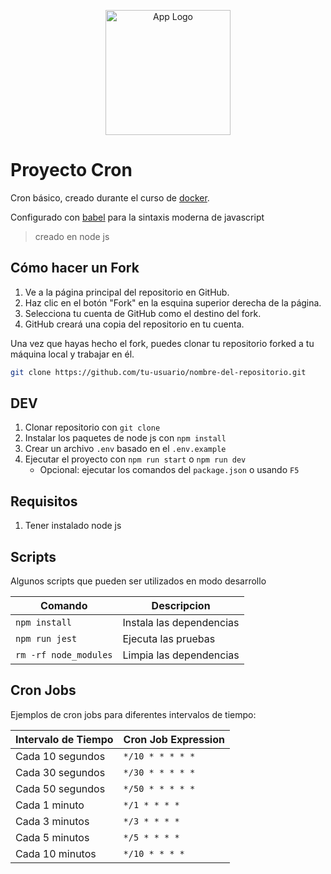 <p align="center">
  <a href="https://github.com/" target="blank">
  <img src="https://cdn-icons-png.flaticon.com/512/25/25231.png" width="200" alt="App Logo" /></a>
</p>

# Proyecto Cron

Cron básico, creado durante el curso de [docker](https://www.udemy.com/share/107Ple3@bdv7jBU2dSlE6vZw8aLAd8Eq0N7Xt_pSOL83lFBOB34jOuRb_K8f1XJgFnBywx8J8g==/).

Configurado con [babel](https://mugan86.medium.com/configurar-babel-en-nodejs-525fd101990b) para la sintaxis moderna de javascript

> creado en node js

## Cómo hacer un Fork

1. Ve a la página principal del repositorio en GitHub.
2. Haz clic en el botón "Fork" en la esquina superior derecha de la página.
3. Selecciona tu cuenta de GitHub como el destino del fork.
4. GitHub creará una copia del repositorio en tu cuenta.

Una vez que hayas hecho el fork, puedes clonar tu repositorio forked a tu máquina local y trabajar en él.

```bash
git clone https://github.com/tu-usuario/nombre-del-repositorio.git
```

## DEV

1. Clonar repositorio con `git clone`
2. Instalar los paquetes de node js con `npm install`
3. Crear un archivo `.env` basado en el `.env.example`
4. Ejecutar el proyecto con `npm run start` o `npm run dev`
   - Opcional: ejecutar los comandos del `package.json` o usando `F5`

## Requisitos

1. Tener instalado node js

## Scripts

Algunos scripts que pueden ser utilizados en modo desarrollo

| Comando               | Descripcion              |
| --------------------- | ------------------------ |
| `npm install`         | Instala las dependencias |
| `npm run jest`        | Ejecuta las pruebas      |
| `rm -rf node_modules` | Limpia las dependencias  |

## Cron Jobs

Ejemplos de cron jobs para diferentes intervalos de tiempo:

| Intervalo de Tiempo | Cron Job Expression |
| ------------------- | ------------------- |
| Cada 10 segundos    | `*/10 * * * * *`    |
| Cada 30 segundos    | `*/30 * * * * *`    |
| Cada 50 segundos    | `*/50 * * * * *`    |
| Cada 1 minuto       | `*/1 * * * *`       |
| Cada 3 minutos      | `*/3 * * * *`       |
| Cada 5 minutos      | `*/5 * * * *`       |
| Cada 10 minutos     | `*/10 * * * *`      |
